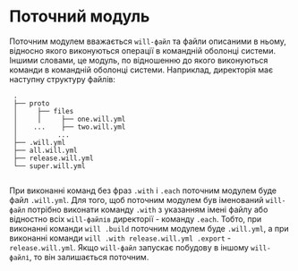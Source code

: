 # Поточний модуль

Поточним модулем вважається `will-файл` та файли описаними в ньому, відносно якого виконуються операції в командній оболонці системи.  
Іншими словами, це модуль, по відношенню до якого виконуються команди в командній оболонці системи. 
Наприклад, директорія має наступну структуру файлів:  

```
 .
 ├── proto
 │     ├── files
 │     │     ├── one.will.yml
 │    ...    ├── two.will.yml
 │          ... 
 ├── .will.yml  
 ├── all.will.yml
 ├── release.will.yml
 └── super.will.yml
 
 ```
 
 При виконанні команд без фраз `.with` i `.each` поточним модулем буде файл `.will.yml`. Для того, щоб поточним модулем був іменований `will-файл` потрібно виконати команду `.with` з указанням імені файлу або відностно всіх `will-файлів` директорії - команду `.each`. Тобто, при виконанні команди `will .build` поточним модулем буде `.will.yml`, а при виконанні команди `will .with release.will.yml .export` - `release.will.yml`.
 Якщо `will-файл` запускає побудову в іншому `will-файлі`, то він залишається поточним.
